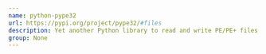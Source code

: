 ```yaml
---
name: python-pype32
url: https://pypi.org/project/pype32/#files
description: Yet another Python library to read and write PE/PE+ files.
group: None
---
```


